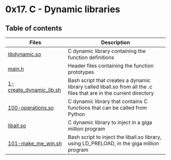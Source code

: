 # 0x17. C - Dynamic libraries

## Table of contents
Files | Description
----- | -----------
[libdynamic.so](./libdynamic.so) | C dynamic library containing the function definitions
[main.h](./main.h) | Header files containing the function prototypes
[1-create_dynamic_lib.sh](./1-create_dynamic_lib.sh) | Bash script that creates a dynamic library called liball.so from all the .c files that are in the current directory
[100-operations.so](./100-operations.so) | C dynamic library that contains C functions that can be called from Python
[liball.so](./liball.so) | C dynamic library to inject in a giga million program
[101-make_me_win.sh](./101-make_me_win.sh) | Bash script to inject the liball.so library, using LD_PRELOAD, in the giga million program
